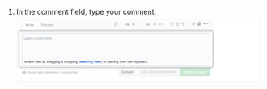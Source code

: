 1. In the comment field, type your comment. ![Comment field](/assets/images/help/pull_requests/comment-field.png)
